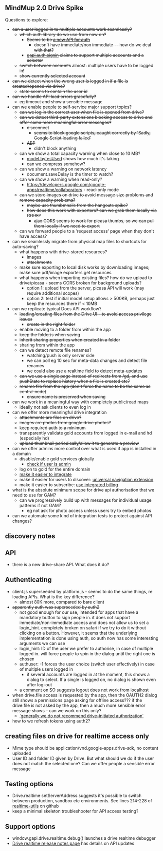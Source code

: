 MindMup 2.0 Drive Spike
------------------------

Questions to explore:

* ~~can a user logged in to multiple accounts work seamlessly?~~ 
  * ~~which auth library do we use from now on?~~
    * ~~Seems to be [a new API for auth](https://developers.google.com/identity/sign-in/web/reference#gapiauth2initwzxhzdk19paramswzxhzdk20)~~ 
      * ~~doesn't have immediate/non immediate -- how do we deal with that?~~
    * ~~[gapi.auth.signin](https://developers.google.com/identity/sign-in/web/sign-in) claims to support multiple accounts and a selector~~
  * ~~switch between accounts~~ almost: multiple users have to be logged in!
  * ~~show currently selected account~~
* ~~can we detect when the wrong user is logged in if a file is created/opened via drive?~~
  * ~~state seems to contain the user id~~
* ~~can we handle API load errors gracefully?~~
  * ~~eg timeout and show a sensible message~~
* can we enable people to self-service major support topics?
  * ~~can we log in the correct user when file is opened from drive?~~
  * ~~can we detect third-party extensions blocking access to drive and offer some more meaningful error messages?~~
    * ~~disconnect~~
      * ~~seems to block google scripts, caught correctly by 'Sadly, Google Script loading failed'~~
    * ~~ABP~~
      * didn't block anything
  * can we show a total capacity warning when close to 10 MB?
    * [model.bytesUsed](https://developers.google.com/google-apps/realtime/reference/gapi.drive.realtime.Model) shows how much it's taking
    * can we compress somehow?
  * can we show a warning on network latency
    * document.saveDelay is the timer to watch?
  * can we show a warning when read-only?
      * https://developers.google.com/google-apps/realtime/collaborators - read-only mode
  * ~~can we store images on drive to avoid message size problems and remove capacity problems?~~
    * ~~maybe use thumbmnails from the hangouts spike?~~
    * ~~how does this work with exporters? can we grab them locally via CORS?~~
      * ~~ajax CORS seems to work for picasa thumbs, so we can pull them locally if we need to export~~
  * can we forward people to a 'request access' page when they don't have access?
* can we seamlessly migrate from physical map files to shortcuts for auto-saving?
  * what happens with drive-stored resources?
    * images
    * ~~attachments~~
  * make sure exporting to local disk works by downloading images; make sure pdf/image exporters get resources 
  * what happens when importing existing files? how do we upload to drive/picasa - seems CORS broken for background uploads?
    * option 1: upload from the server, picasa API will work (may require additional scopes)
    * option 2: test if initial model setup allows > 500KB, perhaps just keep the resources there if < 10MB
* can we replicate typical Docs API workflow?
  * ~~loading/creating files from the Drive UI - to avoid access privilege issues~~
    * ~~create in the right folder~~
  * enable moving to a folder from within the app
  * ~~keep the folder/s when saving~~
  * ~~inherit sharing properties when created in a folder~~
  * sharing from within the app
  * can we detect remote file renames?
    * watching/push is only server side
    * we can poll eg 10 sec for meta-data changes and detect file renames
    * we could also use a realtime field to detect meta-updates
  * ~~can we use a single page instead of redirects from /gd, and use pushState to replace history when a file is created etc?~~
  * ~~rename file from the app (don't force the name to be the same as central node)~~
    * ~~ensure name is preserved when saving~~
* can we work in a meaningful way with completely public/read maps
  * ideally not ask clients to even log in
* can we offer more meaningful drive integration
  * ~~attachments are files on drive?~~
  * ~~images are photos from google drive photos?~~
  * ~~keep required auth to a minimum~~
  * transparently validate gold accounts from logged in e-mail and hd (especially hd)
  * ~~upload thumbnail periodically/allow it to generate a preview~~
* can we offer admins more control over what is used if app is installed in a domain
  * disable/enable gold services globally
    * [check if user is admin](https://developers.google.com/admin-sdk/directory/v1/guides/authorizing)
  * log on to gold for the entire domain
  * [make it easier to integrate](https://developers.google.com/apps-marketplace/button)
  * make it easier for users to discover: [universal navigation extension](https://developers.google.com/apps-marketplace/preparing)
  * make it easier to subscribe: [use integrated billing](https://developer.chrome.com/webstore/money)
* what is the absolute minimum scope for drive api authorisation that we need to use for GAM?
  * can we progressively build up with messages for individual usage patterns if not GAM?
    * eg not ask for photo access unless users try to embed photos
* can we automate some kind of integration tests to protect against API changes?



discovery notes
---------------

## API

* there is a new drive-share API. What does it do?

## Authenticating

* client.js superseeded by platform.js - seems to do the same things, re loading APIs. What is the key difference?
    * almost 80K more, compared to bare client
* ~~apparently auth was superseeded by auth2~~
  * not good enough for our use, intended for apps that have a mandatory button to sign people in. it does not support immediate/non-immediate access and does not allow us to set a login_hint. completely broken on safari if we try to do it without clicking on a button. However, it seems that the underlying implementation is done using auth, so auth now has some interesting arguments we can use
  * login_hint: ID of the user we prefer to authorise, in case of multiple logged in. will force people to spin in the dialog until the right one is chosen
  * authuser: -1 forces the user choice (switch user effectively) in case of multiple users logged in
    * if several accounts are logged in at the moment, this shows a dialog to select. If a single is logged on, no dialog is shown even after log-out
  * [a comment on SO](http://stackoverflow.com/questions/22086301/gapi-auth-signout-not-working-im-lost) suggests logout does not work from localhost
* when drive.file access is requested by the app, then the OAUTH2 dialog still shows a permissions page asking for offline access??? if the drive.file is not asked by the app, then a much more sensible error message shows - can we work on this only?
  * ['generally we do not recommend drive-initiated authorization'](https://developers.google.com/drive/web/auth/drive-initiated-auth)
* how to we refresh tokens using auth2?

## creating files on drive for realtime access only

* Mime type should be application/vnd.google-apps.drive-sdk, no content uploaded
* User ID and folder ID given by Drive. But what should we do if the user does not match the selected one? Can we offer people a sensible error message

## Testing options

* Drive.realtime setServerAddress suggests it's possible to switch between production, sandbox etc environments. See lines 214-228 of [realtime-utils](https://github.com/googledrive/realtime-utils/blob/master/realtime-client-utils.js) on github
* keep a minimal skeleton troubleshooter for API access testing? 


## Support options
* window.gapi.drive.realtime.debug() launches a drive realtime debugger
* [Drive realtime release notes page](https://developers.google.com/google-apps/realtime/release-notes) has details on API updates

